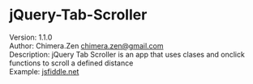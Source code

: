 # jQuery-Tab-Scroller

Version: 1.1.0<br>
Author: Chimera.Zen <a href="mailto:chimera.zen@gmail.com"><chimera.zen@gmail.com></a><br/>
Description: jQuery Tab Scroller is an app that uses clases and onclick functions to scroll a defined distance<br>
Example: <a href="https://jsfiddle.net/ChimeraZen/g8hw0r8u/">jsfiddle.net</a>